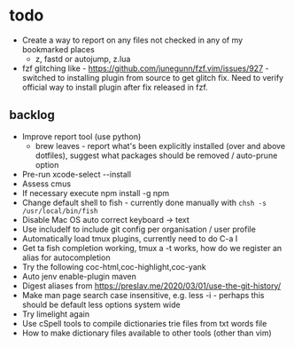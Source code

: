 # todo

* Create a way to report on any files not checked in any of my bookmarked places
  * z, fastd or autojump, z.lua
* fzf glitching like - https://github.com/junegunn/fzf.vim/issues/927 - switched
    to installing plugin from source to get glitch fix. Need to verify official
    way to install plugin after fix released in fzf.

## backlog

* Improve report tool (use python)
  * brew leaves - report what's been explicitly installed (over and above
    dotfiles), suggest what packages should be removed / auto-prune option
* Pre-run xcode-select --install
* Assess cmus
* If necessary execute npm install -g npm
* Change default shell to fish - currently done manually with
    `chsh -s /usr/local/bin/fish`
* Disable Mac OS auto correct keyboard -> text
* Use includeIf to include git config per organisation / user profile
* Automatically load tmux plugins, currently need to do C-a I
* Get ta fish completion working, tmux a -t works, how do we register an alias
    for autocompletion
* Try the following coc-html,coc-highlight,coc-yank
* Auto jenv enable-plugin maven
* Digest aliases from https://preslav.me/2020/03/01/use-the-git-history/
* Make man page search case insensitive, e.g. less -i - perhaps this should be
    default less options system wide
* Try limelight again
* Use cSpell tools to compile dictionaries trie files from txt words file
* How to make dictionary files available to other tools (other than vim)
